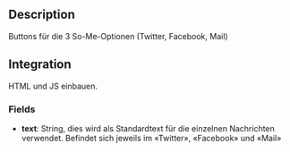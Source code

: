 ## Description

Buttons für die 3 So-Me-Optionen (Twitter, Facebook, Mail)

## Integration

HTML und JS einbauen.

### Fields

* **text**: String, dies wird als Standardtext für die einzelnen Nachrichten verwendet. Befindet sich jeweils im «Twitter», «Facebook» und «Mail»
